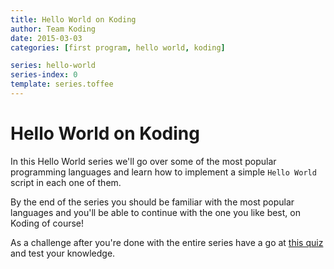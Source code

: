 ```yaml
---
title: Hello World on Koding
author: Team Koding
date: 2015-03-03
categories: [first program, hello world, koding]

series: hello-world
series-index: 0
template: series.toffee
---
```


# Hello World on Koding

In this Hello World series we'll go over some of the most popular programming languages and learn how to implement a simple `Hello World` script in each one of them.

By the end of the series you should be familiar with the most popular languages and you'll be able to continue with the one you like best, on Koding of course!

As a challenge after you're done with the entire series have a go at [this quiz](http://helloworldquiz.com/) and test your knowledge.
